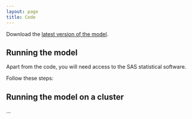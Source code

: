 ```yaml
---
layout: page
title: Code
---
```


Download the [latest version of the model](/assets/hiv-synthesis.zip).

## Running the model

Apart from the code, you will need access to the SAS statistical software.

Follow these steps:

## Running the model on a cluster

...

